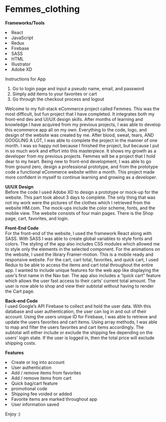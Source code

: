 # Femmes_clothing

<b>Frameworks/Tools</b>
<li>React</li>
<li>JavaScript</li>
<li>Redux</li>
<li>Firebase</li>
<li>SASS</li>
<li>HTML</li>
<li>Illustrator</li>
<li>Adobe XD</li>

Instructions for App
1.	Go to login page and input a pseudo name, email, and password
2.	Simply add items to your favorites or cart
3.	Go through the checkout process and logout


Welcome to my full-stack eCommerce project called Femmes. This was the most difficult, but fun project that I have completed. It integrates both my front-end dev and UI/UX design skills. After months of learning and knowledge I have acquired from my previous projects, I was able to develop this ecommerce app all on my own. Everything to the code, logo, and design of the website was created by me. After blood, sweat, tears, AND GOOGLING A LOT, I was able to complete the project in the manner of one month. I was so happy not because I finished the project, but because I put in so much work and effort into this masterpiece. It shows my growth as a developer from my previous projects. Femmes will be a project that I hold dear to my heart. Being new to front-end development, I was able to go from ground zero, design a professional prototype, and from the prototype code a functional eCommerce website within a month. This project made more confident in myself to continue learning and growing as a developer.

<b>UI/UX Design</b></br>
Before the code I used Adobe XD to design a prototype or mock-up for the website. This part took about 3 days to complete. The only thing that was not my work were the pictures of the clothes which I retrieved from the website HM.com. The mock-ups include the color scheme, fonts, and the mobile view. The website consists of four main pages. There is the Shop page, cart, favorites, and login.

<b>Front-End Code</b></br>
For the front-end of the website, I used the framework React along with SASS. With SASS I was able to create global variables to style fonts and colors. The styling of the app also includes CSS modules which allowed me to style only the elements in the selected component. For the animations on the website, I used the library Framer-motion. This is a mobile ready and responsive website. For the cart, cart total, favorites, and quick cart, I used Redux to be able to access the items and cart total throughout the entire app. I wanted to include unique features for the web app like displaying the user’s first name in the Nav bar. The app also includes a “quick cart” feature which allows the user fast access to their carts’ current total amount. The user is now able to shop and view their subtotal without having to render the Cart page.

<b>Back-end Code</b></br>
I used Google’s API Firebase to collect and hold the user data. With this database and user authentication, the user can log in and out of their account. Using the users unique ID for Firebase, I was able to retrieve and update the users favorites and cart items. Using array methods, I was able to map and filter the users favorites and cart items accordingly. The subtotal will either include or exclude the shipping fee depending on the users' login state. If the user is logged in, then the total price will exclude shipping costs. 

<b>Features</b>
<li>Create or log into account</li>
<li>User authentication</li>
<li>Add / remove items from favorites</li>
<li>Add / remove items from cart</li>
<li>Quick bag/cart feature</li>
<li>promotional code</li>
<li>Shipping fee voided or added</li>
<li>Favorite items are marked throughout app</li>
<li>User information saved</li>



Enjoy :)
